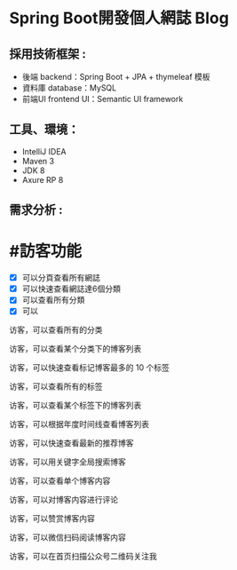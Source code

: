 # Spring Boot開發個人網誌 Blog


## 採用技術框架 :
- 後端 backend：Spring Boot + JPA + thymeleaf 模板
- 資料庫 database：MySQL
- 前端UI frontend UI：Semantic UI framework

## 工具、環境：
- IntelliJ IDEA
- Maven 3
- JDK 8
- Axure RP 8

## 需求分析 :

# #訪客功能
- [x] 可以分頁查看所有網誌
- [x] 可以快速查看網誌達6個分類
- [x] 可以查看所有分類
- [x] 可以

访客，可以查看所有的分类

访客，可以查看某个分类下的博客列表

访客，可以快速查看标记博客最多的 10 个标签

访客，可以查看所有的标签

访客，可以查看某个标签下的博客列表

访客，可以根据年度时间线查看博客列表

访客，可以快速查看最新的推荐博客

访客，可以用关键字全局搜索博客

访客，可以查看单个博客内容

访客，可以对博客内容进行评论

访客，可以赞赏博客内容

访客，可以微信扫码阅读博客内容

访客，可以在首页扫描公众号二维码关注我
